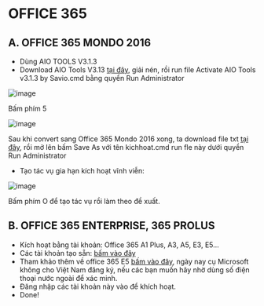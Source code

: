 # OFFICE 365 #

## A. OFFICE 365 MONDO 2016 ##

- Dùng AIO TOOLS V3.1.3
- Download AIO Tools V3.13 [tại đây](https://1drv.ms/u/s!AkwSBX-xWiVhgReolwU8a9uuJrz7?e=AyNym8), giải nén, rồi run file Activate AIO Tools v3.1.3 by Savio.cmd bằng quyền Run Administrator

![image](https://user-images.githubusercontent.com/103977676/200775134-c098a7a2-a110-4dc0-b268-7b9e24a8d0b3.png)

Bấm phím 5

![image](https://user-images.githubusercontent.com/103977676/200775305-a56f4a53-1bfe-45d3-be11-9f8a06738a3e.png)

Sau khi convert sang Office 365 Mondo 2016 xong, ta download file txt [tại đây](https://1drv.ms/t/s!AkwSBX-xWiVhiSWxpFve3dWSU3CR?e=unmxtg), rồi mở lên bấm Save As với tên kichhoat.cmd run fle này dưới quyền Run Administrator

- Tạo tác vụ gia hạn kích hoạt vĩnh viễn:

![image](https://user-images.githubusercontent.com/103977676/200756492-50b60776-f99b-4e12-8352-090c14850910.png)

Bấm phím O để tạo tác vụ rồi làm theo đề xuất.

## B. OFFICE 365 ENTERPRISE, 365 PROLUS ##

- Kích hoạt bằng tài khoản: Office 365 A1 Plus, A3, A5, E3, E5...
- Các tài khoản tạo sẵn: [bấm vào đây](https://bsthanh-my.sharepoint.com/:w:/g/personal/laptopxiaomi_bsthanh_tk/EQa9vlOr8JdOqcUEYGyjjfQBvW7eHmeqtjR1KMf__A2lHw?e=YgQkSj)
- Tham khảo thêm về office 365 E5 [bấm vào đây](https://github.com/BsNgChiThanh/Tao-office-365-E5-kich-hoat-Office-365-for-desktop), ngày nay cụ Microsoft không cho Việt Nam đăng ký, nếu các bạn muốn hãy nhờ dùng số điện thoại nước ngoài để xác minh.
- Đăng nhập các tài khoản này vào để khích hoạt.
- Done!

